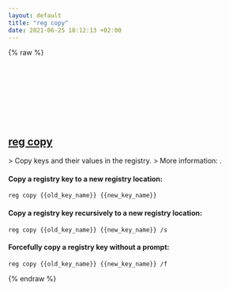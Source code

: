 ```yaml
---
layout: default
title: "reg copy"
date: 2021-06-25 18:12:13 +02:00
---
```

{% raw %}
<h2 id="reg-copy">
  <a href="/en/windows/reg-copy.html">reg copy</a> <a href="#reg-copy"><svg class="icon">
    <use href="/assets/images/unicode_sprite.svg#link" />
  </svg></a>
</h2>
> Copy keys and their values in the registry.
> More information: <https://docs.microsoft.com/windows-server/administration/windows-commands/reg-copy>.

#### Copy a registry key to a new registry location:
```shell
reg copy {{old_key_name}} {{new_key_name}}
```
#### Copy a registry key recursively to a new registry location:
```shell
reg copy {{old_key_name}} {{new_key_name}} /s
```
#### Forcefully copy a registry key without a prompt:
```shell
reg copy {{old_key_name}} {{new_key_name}} /f
```
{% endraw %}